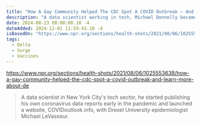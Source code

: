 ```yaml
---
title: "How A Gay Community Helped The CDC Spot A COVID Outbreak — And Learn More About Delta"
description: "A data scientist working in tech, Michael Donnelly became an amateur COVID-19 watcher early in the pandemic. When his vaccinated friends started getting sick following July Fourth festivities in Provincetown, Mass., he documented more than 50 breakthrough cases that ultimately led the CDC to changing its guidance on masking."
date: 2024-08-23 08:00:00.10 -4
dateAdded: 2024-12-01 11:59:43.10 -4
isBasedOn: "https://www.npr.org/sections/health-shots/2021/08/06/1025553638/how-a-gay-community-helped-the-cdc-spot-a-covid-outbreak-and-learn-more-about-de"
tags:
  - Delta
  - Surge
  - Vaccines
---
```


https://www.npr.org/sections/health-shots/2021/08/06/1025553638/how-a-gay-community-helped-the-cdc-spot-a-covid-outbreak-and-learn-more-about-de

> A data scientist in New York City's tech sector, he started publishing his own coronavirus data reports early in the pandemic and launched a website, COVIDoutlook.info, with Drexel University epidemiologist Michael LeVasseur.
